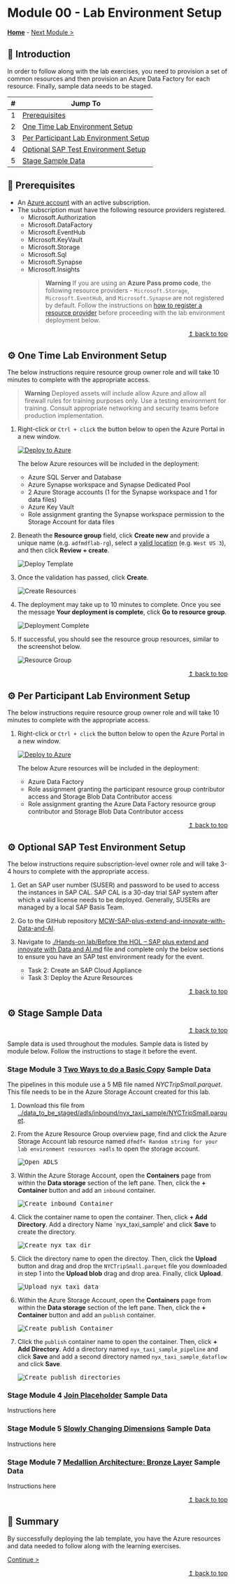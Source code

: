 # Module 00 - Lab Environment Setup

**[Home](../README.md)** - [Next Module >](../modules/module01.md)

## :loudspeaker: Introduction

In order to follow along with the lab exercises, you need to provision a set of common resources and then provision an Azure Data Factory for each resource. Finally, sample data needs to be staged. 

| #  | Jump To |
| --- | --- |
| 1 | [Prerequisites](#thinking-prerequisites) |
| 2 | [One Time Lab Environment Setup](#gear-one-time-lab-environment-setup) |
| 3 | [Per Participant Lab Environment Setup](#gear-per-participant-lab-environment-setup) |
| 4 | [Optional SAP Test Environment Setup](#gear-optional-sap-test-environment-setup) |
| 5 | [Stage Sample Data](#gear-stage-sample-data) |

## :thinking: Prerequisites

* An [Azure account](https://azure.microsoft.com/free/) with an active subscription.
* The subscription must have the following resource providers registered.
  * Microsoft.Authorization
  * Microsoft.DataFactory
  * Microsoft.EventHub
  * Microsoft.KeyVault
  * Microsoft.Storage
  * Microsoft.Sql
  * Microsoft.Synapse
  * Microsoft.Insights
    > **Warning**  If you are using an **Azure Pass promo code**, the following resource providers - `Microsoft.Storage`, `Microsoft.EventHub`, and `Microsoft.Synapse` are not registered by default. Follow the instructions on [how to register a resource provider](./providers.md) before proceeding with the lab environment deployment below.


<div align="right"><a href="#module-00---lab-environment-setup">↥ back to top</a></div>

## :gear: One Time Lab Environment Setup

The below instructions require resource group owner role and will take 10 minutes to complete with the appropriate access.

  > **Warning**  Deployed assets will include allow Azure and allow all firewall rules for training purposes only. Use a testing environment for training. Consult appropriate networking and security teams before production implementation.

1. Right-click or `Ctrl + click` the button below to open the Azure Portal in a new window.

    [![Deploy to Azure](https://aka.ms/deploytoazurebutton)](https://portal.azure.com/#create/Microsoft.Template/uri/https%3A%2F%2Fraw.githubusercontent.com%2Fadhazel%2FAzure-Data-Factory-Mapping-Data-Flow-Workshop%2Fmain%2Fenvironment%2Fazuredeploy.json)

    The below Azure resources will be included in the deployment:
    - Azure SQL Server and Database
    - Azure Synapse workspace and Synapse Dedicated Pool
    - 2 Azure Storage accounts (1 for the Synapse workspace and 1 for data files)
    - Azure Key Vault
    - Role assignment granting the Synapse workspace permission to the Storage Account for data files

2. Beneath the **Resource group** field, click **Create new** and provide a unique name (e.g. `adfmdflab-rg`), select a [valid location](https://azure.microsoft.com/global-infrastructure/services/?products=purview&regions=all) (e.g. `West US 3`), and then click **Review + create**.

    ![Deploy Template](../images/module00/create_deployment.png)

3. Once the validation has passed, click **Create**.

    ![Create Resources](../images/module00/create_deployment_create.png)

4. The deployment may take up to 10 minutes to complete. Once you see the message **Your deployment is complete**, click **Go to resource group**.

    ![Deployment Complete](../images/module00/deployment_complete.png)

5. If successful, you should see the resource group resources, similar to the screenshot below.

    ![Resource Group](../images/module00/deployed_resources.png)

<div align="right"><a href="#module-00---lab-environment-setup">↥ back to top</a></div>

## :gear: Per Participant Lab Environment Setup

The below instructions require resource group owner role and will take 10 minutes to complete with the appropriate access.

1. Right-click or `Ctrl + click` the button below to open the Azure Portal in a new window.

    [![Deploy to Azure](https://aka.ms/deploytoazurebutton)](https://portal.azure.com/#create/Microsoft.Template/uri/https%3A%2F%2Fraw.githubusercontent.com%2Fadhazel%2FAzure-Data-Factory-Mapping-Data-Flow-Workshop%2Fmain%2Fenvironment%2Fazuredeployadf.json)

    The below Azure resources will be included in the deployment:
    - Azure Data Factory
    - Role assignment granting the participant resource group contributor access and Storage Blob Data Contributor access
    - Role assignment granting the Azure Data Factory resource group contributor and Storage Blob Data Contributor access

<div align="right"><a href="#module-00---lab-environment-setup">↥ back to top</a></div>

## :gear: Optional SAP Test Environment Setup

The below instructions require subscription-level owner role and will take 3-4 hours to complete with the appropriate access.

1. Get an SAP user number (SUSER) and password to be used to access the instances in SAP CAL. SAP CAL is a 30-day trial SAP system after which a valid license needs to be deployed. Generally, SUSERs are managed by a local SAP Basis Team. 

2. Go to the GitHub repository [MCW-SAP-plus-extend-and-innovate-with-Data-and-AI](https://github.com/microsoft/MCW-SAP-plus-extend-and-innovate-with-Data-and-AI/blob/main/Hands-on%20lab/Before%20the%20HOL%20-%20SAP%20plus%20extend%20and%20innovate%20with%20Data%20and%20AI.md#task-2-create-an-sap-cloud-appliance).

3. Navigate to [./Hands-on lab/Before the HOL – SAP plus extend and innovate with Data and AI.md](https://github.com/microsoft/MCW-SAP-plus-extend-and-innovate-with-Data-and-AI/blob/main/Hands-on%20lab/Before%20the%20HOL%20-%20SAP%20plus%20extend%20and%20innovate%20with%20Data%20and%20AI.md#task-2-create-an-sap-cloud-appliance) file and complete only the below sections to ensure you have an SAP test environment ready for the event.
    - Task 2: Create an SAP Cloud Appliance
    - Task 3: Deploy the Azure Resources


<div align="right"><a href="#module-00---lab-environment-setup">↥ back to top</a></div>

## :gear: Stage Sample Data

<div align="right"><a href="#module-00---lab-environment-setup">↥ back to top</a></div>

Sample data is used throughout the modules. Sample data is listed by module below. Follow the instructions to stage it before the event.

### Stage Module 3 [Two Ways to do a Basic Copy](./modules/module03.md) Sample Data 

The pipelines in this module use a 5 MB file named *NYCTripSmall.parquet*. This file needs to be in the Azure Storage Account created for this lab.

1. Download this file from [../data_to_be_staged/adls/inbound/nyx_taxi_sample/NYCTripSmall.parquet](../data_to_be_staged/adls/inbound/nyx_taxi_sample/NYCTripSmall.parquet).

2. From the Azure Resource Group overview page, find and click the Azure Storage Account lab resource named `dfmdf< Random string for your lab environment resources >adls` to open the storage account.

   <kbd> <img src="../images/module03/open_storage_account.png" alt="Open ADLS" /> </kbd>

3. Within the Azure Storage Account, open the **Containers** page from within the **Data storage** section of the left pane. Then, click the **+ Container** button and add an `inbound` container.

   <kbd> <img src="../images/module03/create_inbound_container.png" alt="Create inbound Container" /> </kbd>

4. Click the container name to open the container. Then, click **+ Add Directory**. Add a directory Name `nyx_taxi_sample' and click **Save** to create the directory.

   <kbd> <img src="../images/module03/create_nyx_taxi_sample_dir.png" alt="Create nyx tax dir" /> </kbd>

5. Click the directory name to open the directoy. Then, click the **Upload** button and drag and drop the `NYCTripSmall.parquet` file you downloaded in step 1 into the **Upload blob** drag and drop area. Finally, click **Upload**.

   <kbd> <img src="../images/module03/uploadNYCTripSmall.png" alt="Upload nyx taxi data" /> </kbd>

6. Within the Azure Storage Account, open the **Containers** page from within the **Data storage** section of the left pane. Then, click the **+ Container** button and add an `publish` container.

   <kbd> <img src="../images/module03/create_publish_container.png" alt="Create publish Container" /> </kbd>

7. Click the `publish` container name to open the container. Then, click **+ Add Directory**. Add a directory named `nyx_taxi_sample_pipeline` and click **Save** and add a second directory named `nyx_taxi_sample_dataflow` and click **Save**.

   <kbd> <img src="../images/module03/create_publish_directories.png" alt="Create publish directories" /> </kbd>

### Stage Module 4 [Join Placeholder](./modules/module04.md) Sample Data 

Instructions here


### Stage Module 5 [Slowly Changing Dimensions](./modules/module05.md) Sample Data 

Instructions here

### Stage Module 7 [Medallion Architecture: Bronze Layer](./modules/module07.md) Sample Data 

Instructions here

<div align="right"><a href="#module-00---lab-environment-setup">↥ back to top</a></div>

## :tada: Summary

By successfully deploying the lab template, you have the Azure resources and data needed to follow along with the learning exercises.

[Continue >](../modules/module01.md)

<div align="right"><a href="#module-00---lab-environment-setup">↥ back to top</a></div>